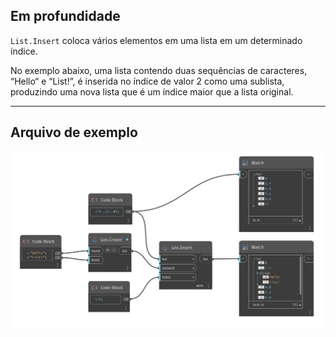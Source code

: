 ## Em profundidade
`List.Insert` coloca vários elementos em uma lista em um determinado índice.

No exemplo abaixo, uma lista contendo duas sequências de caracteres, “Hello“ e “List!”, é inserida no índice de valor 2 como uma sublista, produzindo uma nova lista que é um índice maior que a lista original.

___
## Arquivo de exemplo

![List.Insert](./DSCore.List.Insert_img.jpg)
